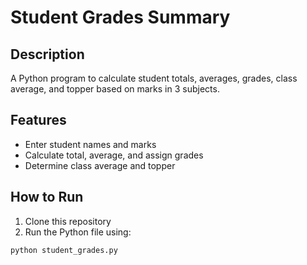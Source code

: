 # Student Grades Summary

## Description
A Python program to calculate student totals, averages, grades, class average, and topper based on marks in 3 subjects.

## Features
- Enter student names and marks
- Calculate total, average, and assign grades
- Determine class average and topper

## How to Run
1. Clone this repository
2. Run the Python file using:
```bash
python student_grades.py
